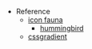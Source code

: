 - Reference
  - [icon fauna](https://icons8.jp/icons/set/fauna)
    - [hummingbird](https://img.icons8.com/stickers/2x/hummingbird.png)
  - [cssgradient](https://cssgradient.io/)
